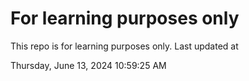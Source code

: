 # For learning purposes only
This repo is for learning purposes only.
Last updated at

Thursday, June 13, 2024 10:59:25 AM

